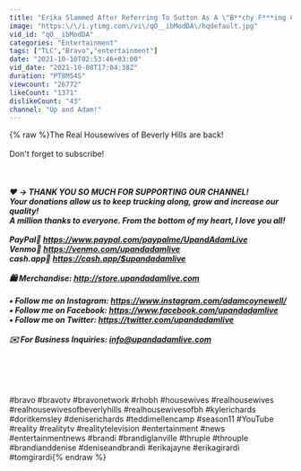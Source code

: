 ```yaml
---
title: "Erika Slammed After Referring To Sutton As A \"B**chy F***ing C**t!\""
image: "https:\/\/i.ytimg.com\/vi\/qO__ibModDA\/hqdefault.jpg"
vid_id: "qO__ibModDA"
categories: "Entertainment"
tags: ["TLC","Bravo","entertainment"]
date: "2021-10-10T02:53:46+03:00"
vid_date: "2021-10-08T17:04:38Z"
duration: "PT8M54S"
viewcount: "26772"
likeCount: "1371"
dislikeCount: "43"
channel: "Up and Adam!"
---
```

{% raw %}The Real Housewives of Beverly Hills are back!<br /><br />Don't forget to subscribe!<br /><br />_____<br /><br />❤️ → THANK YOU SO MUCH FOR SUPPORTING OUR CHANNEL!<br />Your donations allow us to keep trucking along, grow and increase our quality!<br />A million thanks to everyone.  From the bottom of my heart, I love you all! <br /><br />PayPal🔗 <a rel="nofollow" target="blank" href="https://www.paypal.com/paypalme/UpandAdamLive">https://www.paypal.com/paypalme/UpandAdamLive</a><br />Venmo🔗 <a rel="nofollow" target="blank" href="https://venmo.com/upandadamlive">https://venmo.com/upandadamlive</a><br />cash.app🔗 <a rel="nofollow" target="blank" href="https://cash.app/$upandadamlive">https://cash.app/$upandadamlive</a><br /><br />🛍 Merchandise:  <a rel="nofollow" target="blank" href="http://store.upandadamlive.com">http://store.upandadamlive.com</a><br /><br />▪️ Follow me on Instagram: <a rel="nofollow" target="blank" href="https://www.instagram.com/adamcoynewell/">https://www.instagram.com/adamcoynewell/</a><br />▪️ Follow me on Facebook: <a rel="nofollow" target="blank" href="https://www.facebook.com/upandadamlive">https://www.facebook.com/upandadamlive</a><br />▪️ Follow me on Twitter: <a rel="nofollow" target="blank" href="https://twitter.com/upandadamlive">https://twitter.com/upandadamlive</a><br /><br /> ✉️ For Business Inquiries: info@upandadamlive.com<br />_____<br /><br /><br /><br /><br />#bravo #bravotv #bravonetwork #rhobh #housewives #realhousewives #realhousewivesofbeverlyhills #realhousewivesofbh #kylerichards #doritkemsley #deniserichards #teddimellencamp #season11 #YouTube #reality #realitytv #realitytelevision #entertainment #news #entertainmentnews #brandi #brandiglanville #thruple #throuple #brandianddenise #deniseandbrandi #erikajayne #erikagirardi #tomgirardi{% endraw %}
